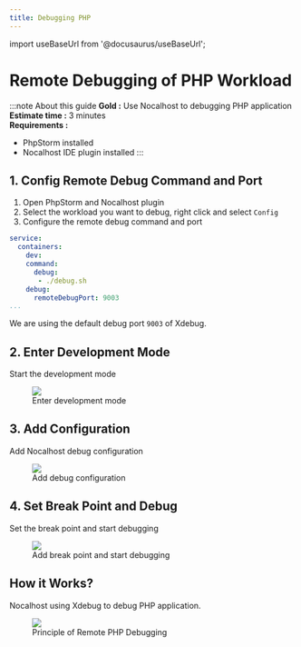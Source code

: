 ```yaml
---
title: Debugging PHP 
---
```


import useBaseUrl from '@docusaurus/useBaseUrl';

# Remote Debugging of PHP Workload

:::note About this guide
**Gold :**  Use Nocalhost to debugging PHP application <br />
**Estimate time :** 3 minutes<br />
**Requirements :**
- PhpStorm installed
- Nocalhost IDE plugin installed
:::

## 1. Config Remote Debug Command and Port

1. Open PhpStorm and Nocalhost plugin
2. Select the workload you want to debug, right click and select `Config`
2. Configure the remote debug command and port

```yaml {5-8}
service:
  containers:
    dev:
    command:
      debug:
       - ./debug.sh
    debug:
      remoteDebugPort: 9003
...
```
We are using the default debug port `9003` of Xdebug.

## 2. Enter Development Mode

Start the development mode

<figure className="img-frame">
  <img className="gif-img" src={useBaseUrl('/img/debug/php-devmode.gif')} />
  <figcaption>Enter development mode</figcaption>
</figure>

## 3. Add Configuration

Add Nocalhost debug configuration

<figure className="img-frame">
  <img className="gif-img" src={useBaseUrl('/img/debug/php-add-config.gif')} />
  <figcaption>Add debug configuration</figcaption>
</figure>

## 4. Set Break Point and Debug

Set the break point and start debugging 

<figure className="img-frame">
  <img className="gif-img" src={useBaseUrl('/img/debug/php-break-debug.gif')} />
  <figcaption>Add break point and start debugging</figcaption>
</figure>

## How it Works?

Nocalhost using Xdebug to debug PHP application.

<figure className="img-frame">
  <img className="gif-img" src={useBaseUrl('/img/debug/php-debug.jpg')} />
  <figcaption>Principle of Remote PHP Debugging</figcaption>
</figure>

